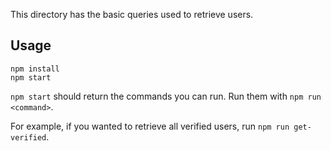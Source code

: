 This directory has the basic queries used to retrieve users.

## Usage

    npm install
    npm start

`npm start` should return the commands you can run. Run them with `npm run <command>`.

For example, if you wanted to retrieve all verified users, run `npm run get-verified`.
